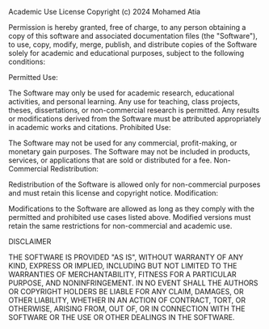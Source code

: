 Academic Use License
Copyright (c) 2024 Mohamed Atia

Permission is hereby granted, free of charge, to any person obtaining a copy of this software and associated documentation files (the "Software"), to use, copy, modify, merge, publish, and distribute copies of the Software solely for academic and educational purposes, subject to the following conditions:

Permitted Use:

The Software may only be used for academic research, educational activities, and personal learning.
Any use for teaching, class projects, theses, dissertations, or non-commercial research is permitted.
Any results or modifications derived from the Software must be attributed appropriately in academic works and citations.
Prohibited Use:

The Software may not be used for any commercial, profit-making, or monetary gain purposes.
The Software may not be included in products, services, or applications that are sold or distributed for a fee.
Non-Commercial Redistribution:

Redistribution of the Software is allowed only for non-commercial purposes and must retain this license and copyright notice.
Modification:

Modifications to the Software are allowed as long as they comply with the permitted and prohibited use cases listed above.
Modified versions must retain the same restrictions for non-commercial and academic use.

DISCLAIMER

THE SOFTWARE IS PROVIDED "AS IS", WITHOUT WARRANTY OF ANY KIND, EXPRESS OR IMPLIED, INCLUDING BUT NOT LIMITED TO THE WARRANTIES OF MERCHANTABILITY, FITNESS FOR A PARTICULAR PURPOSE, AND NONINFRINGEMENT. IN NO EVENT SHALL THE AUTHORS OR COPYRIGHT HOLDERS BE LIABLE FOR ANY CLAIM, DAMAGES, OR OTHER LIABILITY, WHETHER IN AN ACTION OF CONTRACT, TORT, OR OTHERWISE, ARISING FROM, OUT OF, OR IN CONNECTION WITH THE SOFTWARE OR THE USE OR OTHER DEALINGS IN THE SOFTWARE.
